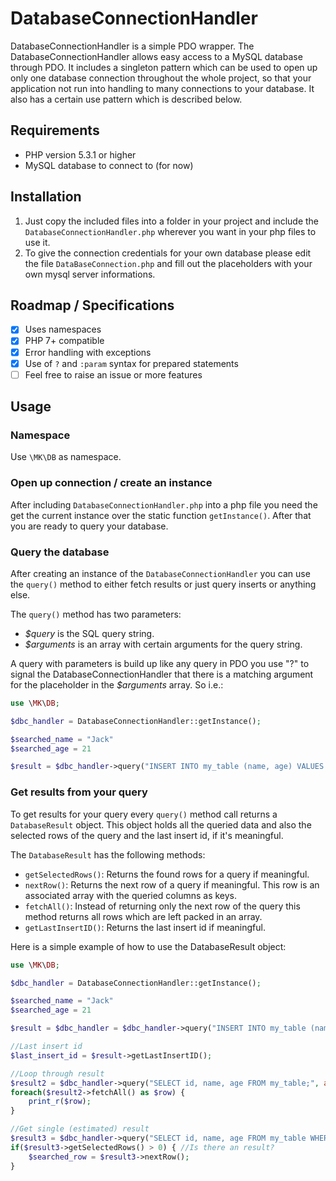 # DatabaseConnectionHandler

DatabaseConnectionHandler is a simple PDO wrapper. The DatabaseConnectionHandler allows easy access to a MySQL database through PDO. It includes a singleton pattern which can be used to open up only one database connection throughout the whole project, so that your application not run into handling to many connections to your database. It also has a certain use pattern which is described below.

## Requirements
* PHP version 5.3.1 or higher
* MySQL database to connect to (for now)

## Installation
1. Just copy the included files into a folder in your project and include the ```DatabaseConnectionHandler.php``` wherever you want in your php files to use it.
2. To give the connection credentials for your own database please edit the file ```DataBaseConnection.php``` and fill out the placeholders with your own mysql server informations.

## Roadmap / Specifications

* [x] Uses namespaces
* [x] PHP 7+ compatible
* [x] Error handling with exceptions
* [x] Use of `?` and `:param` syntax for prepared statements
* [ ] Feel free to raise an issue or more features

## Usage

### Namespace
Use `\MK\DB` as namespace.

### Open up connection / create an instance
After including ```DatabaseConnectionHandler.php``` into a php file you need the get the current instance over the static function ```getInstance()```. After that you are ready to query your database.

### Query the database
After creating an instance of the ```DatabaseConnectionHandler``` you can use the ```query()``` method to either fetch results or just query inserts or anything else.

The ```query()``` method has two parameters:
* *$query* is the SQL query string.
* *$arguments* is an array with certain arguments for the query string.

A query with parameters is build up like any query in PDO you use "?" to signal the DatabaseConnectionHandler that there is a matching argument for the placeholder in the *$arguments* array. So i.e.:
```php
use \MK\DB;

$dbc_handler = DatabaseConnectionHandler::getInstance();

$searched_name = "Jack"
$searched_age = 21

$result = $dbc_handler->query("INSERT INTO my_table (name, age) VALUES (?, ?);", array($searched_name, $searched_age));
```

### Get results from your query
To get results for your query every ```query()``` method call returns a ```DatabaseResult``` object. This object holds all the queried data and also the selected rows of the query and the last insert id, if it's meaningful.

The ```DatabaseResult``` has the following methods:
* ```getSelectedRows()```: Returns the found rows for a query if meaningful.
* ```nextRow()```: Returns the next row of a query if meaningful. This row is an associated array with the queried columns as keys.
* ```fetchAll()```: Instead of returning only the next row of the query this method returns all rows which are left packed in an array.
* ```getLastInsertID()```: Returns the last insert id if meaningful.

Here is a simple example of how to use the DatabaseResult object:

```php
use \MK\DB;

$dbc_handler = DatabaseConnectionHandler::getInstance();

$searched_name = "Jack"
$searched_age = 21

$result = $dbc_handler = $dbc_handler->query("INSERT INTO my_table (name, age) VALUES (?, ?);", array($searched_name, $searched_age));

//Last insert id
$last_insert_id = $result->getLastInsertID();

//Loop through result
$result2 = $dbc_handler->query("SELECT id, name, age FROM my_table;", array());
foreach($result2->fetchAll() as $row) {
    print_r($row);
}

//Get single (estimated) result
$result3 = $dbc_handler->query("SELECT id, name, age FROM my_table WHERE name = ?;", array($searched_name));
if($result3->getSelectedRows() > 0) { //Is there an result?
    $searched_row = $result3->nextRow();
}
```

